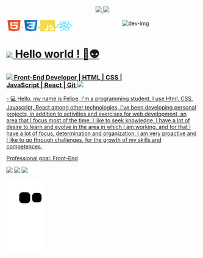 
<div align="center">
  <a href="https://github.com/Felipe-Monte">
  <img height="160em" src="https://github-readme-stats.vercel.app/api?username=Felipe-Monte&show_icons=true&theme=dark&include_all_commits=true&count_private=true"/>
  <img height="160em" src="https://github-readme-stats.vercel.app/api/top-langs/?username=Felipe-Monte&layout=compact&langs_count=7&theme=dark"/>
</div>

<div style="display: inline_block"><br>
  <img align="center" alt="Felipe-HTML" height="30" width="40" src="https://raw.githubusercontent.com/devicons/devicon/master/icons/html5/html5-original.svg">
  <img align="center" alt="Felipe-CSS" height="30" width="40" src="https://raw.githubusercontent.com/devicons/devicon/master/icons/css3/css3-original.svg">
  <img align="center" alt="Felipe-Js" height="30" width="40" src="https://raw.githubusercontent.com/devicons/devicon/master/icons/javascript/javascript-plain.svg">
  <img align="center" alt="Felipe-react" height="30" width="40" src="https://raw.githubusercontent.com/devicons/devicon/master/icons/react/react-original.svg">
  <img align="right" alt="dev-img" height="160" width="200" src="https://cdn.dribbble.com/users/966681/screenshots/2896143/working.gif">
</div>

<h1><img src="https://raw.githubusercontent.com/kaueMarques/kaueMarques/master/hi.gif" height="30px"> Hello world ! 🖖👽</h1>
<h3><img src="https://i.pinimg.com/originals/89/74/82/897482d89aa1a4b266a7ee8b0dbd8f8e.gif" height="30px">  Front-End Developer | HTML | CSS | JavaScript | React | Git <img src="https://pa1.narvii.com/6564/bf8d33454d506a1ebd19cf0d1ab3e81c720f0e96_hq.gif" height="30px"></h3>

<p>- 💻 Hello, my name is Felipe, I'm a programming student, I use Html, CSS, Javascript, React among other technologies, I've been developing personal projects, in addition to activities and exercises for web development, an area that I focus most of the time. I like to seek knowledge, I have a lot of desire to learn and evolve in the area in which I am working, and for that I have a lot of focus, determination and organization. I am very proactive and I like to go through challenges, for the growth of my skills and competences.
  
Professional goal: Front-End </p>

<div>
 <a href="https://www.facebook.com/carlosfelipemonte.felipe" target="_blank"><img src="https://img.shields.io/badge/Facebook-1877F2?style=for-the-badge&logo=facebook&logoColor=white" target="_blank"></a>
  <a href="https://www.instagram.com/felipe_mmonte/" target="_blank"><img src="https://img.shields.io/badge/-Instagram-%23E4405F?style=for-the-badge&logo=instagram&logoColor=white" target="_blank"></a>
  <a href="https://api.whatsapp.com/send?phone=5584998431693" target="_blank"><img src="https://img.shields.io/badge/WhatsApp-25D366?style=for-the-badge&logo=whatsapp&logoColor=white" target="_blank"></a>
</div>
  
  ![Snake animation](https://github.com/Felipe-Monte/Felipe-Monte/blob/output/github-contribution-grid-snake.svg)
</div>

  
